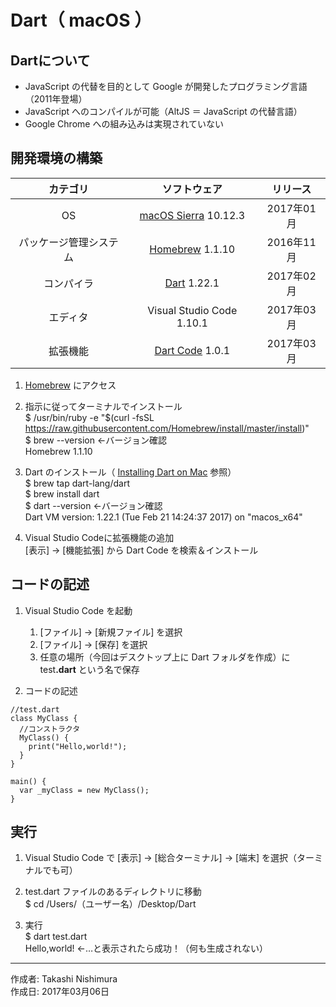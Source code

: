 # Dart（ macOS ）

## Dartについて

* JavaScript の代替を目的として Google が開発したプログラミング言語（2011年登場）
* JavaScript へのコンパイルが可能（AltJS ＝ JavaScript の代替言語）
* Google Chrome への組み込みは実現されていない

## 開発環境の構築

|カテゴリ|ソフトウェア|リリース|
|:--:|:--:|:--:|
|OS|[macOS Sierra](https://ja.wikipedia.org/wiki/MacOS_Sierra) 10.12.3|2017年01月|
|パッケージ管理システム|[Homebrew](http://bit.ly/2mr4lzk) 1.1.10|2016年11月|
|コンパイラ|[Dart](https://www.dartlang.org/install) 1.22.1|2017年02月|
|エディタ|Visual Studio Code 1.10.1|2017年03月|
|拡張機能|[Dart Code](https://github.com/Dart-Code/Dart-Code/releases) 1.0.1|2017年03月|

1. [Homebrew](https://brew.sh/index_ja.html) にアクセス
1. 指示に従ってターミナルでインストール  
    $ /usr/bin/ruby -e "$(curl -fsSL https://raw.githubusercontent.com/Homebrew/install/master/install)"  
    $ brew --version ←バージョン確認  
    Homebrew 1.1.10

1. Dart のインストール（ [Installing Dart on Mac](https://www.dartlang.org/install/mac) 参照）  
    $ brew tap dart-lang/dart  
    $ brew install dart  
    $ dart --version ←バージョン確認  
    Dart VM version: 1.22.1 (Tue Feb 21 14:24:37 2017) on "macos_x64"

1. Visual Studio Codeに拡張機能の追加  
    [表示] → [機能拡張] から Dart Code を検索＆インストール

## コードの記述

1. Visual Studio Code を起動
    1. [ファイル] → [新規ファイル] を選択
    1. [ファイル] → [保存] を選択
    1. 任意の場所（今回はデスクトップ上に Dart フォルダを作成）に test<b>.dart</b> という名で保存

1. コードの記述
```
//test.dart
class MyClass {
  //コンストラクタ
  MyClass() {
    print("Hello,world!");
  }
}

main() {
  var _myClass = new MyClass();
}
```

## 実行

1. Visual Studio Code で [表示] → [総合ターミナル] → [端末] を選択（ターミナルでも可）

1. test.dart ファイルのあるディレクトリに移動  
$ cd /Users/（ユーザー名）/Desktop/Dart

1. 実行  
$ dart test.dart  
Hello,world! ←…と表示されたら成功！（何も生成されない）

***
作成者: Takashi Nishimura  
作成日: 2017年03月06日

